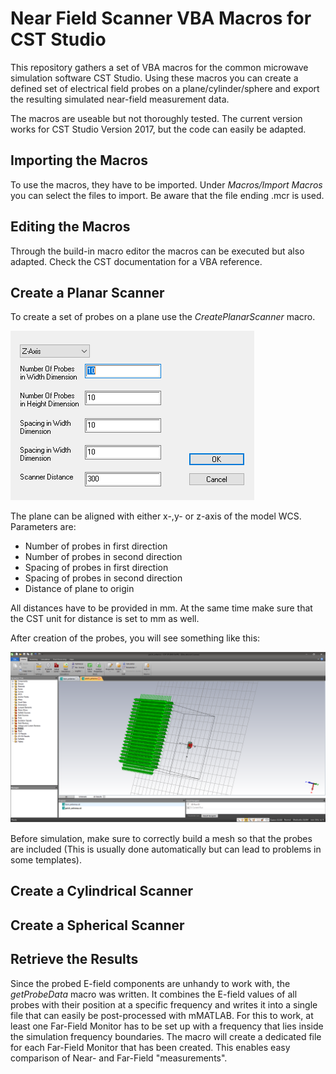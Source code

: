 # Near Field Scanner VBA Macros for CST Studio
This repository gathers a set of VBA macros for the common microwave simulation software CST Studio.
Using these macros you can create a defined set of electrical field probes on a plane/cylinder/sphere and export the resulting simulated near-field measurement data.

The macros are useable but not thoroughly tested. The current version works for CST Studio Version 2017, but the code can easily be adapted.

## Importing the Macros
To use the macros, they have to be imported.
Under *Macros/Import Macros* you can select the files to import. 
Be aware that the file ending .mcr is used.

## Editing the Macros
Through the build-in macro editor the macros can be executed but also adapted.
Check the CST documentation for a VBA reference.

## Create a Planar Scanner
To create a set of probes on a plane use the *CreatePlanarScanner* macro.

![Alt text](https://raw.githubusercontent.com/hbartle/CSTStudio_NFScanner/master/images/planar_create.png?raw=true "Create Planar Scanner")

The plane can be aligned with either x-,y- or z-axis of the model WCS.
Parameters are:

* Number of probes in first direction
* Number of probes in second direction
* Spacing of probes in first direction
* Spacing of probes in second direction
* Distance of plane to origin

All distances have to be provided in mm. 
At the same time make sure that the CST unit for distance is set to mm as well.

After creation of the probes, you will see something like this:

![Alt text](https://raw.githubusercontent.com/hbartle/CSTStudio_NFScanner/master/images/patch_antenna_w_scanner.png?raw=true "Created Probes")

Before simulation, make sure to correctly build a mesh so that the probes are included (This is usually done automatically but can lead to problems in some templates).


## Create a Cylindrical Scanner

## Create a Spherical Scanner

## Retrieve the Results
Since the probed E-field components are unhandy to work with, the *getProbeData* macro was written.
It combines the E-field values of all probes with their position at a specific frequency and writes it into a single file that can easily be post-processed with mMATLAB.
For this to work, at least one Far-Field Monitor has to be set up with a frequency that lies inside the simulation frequency boundaries.
The macro will create a dedicated file for each Far-Field Monitor that has been created.
This enables easy comparison of Near- and Far-Field "measurements".


